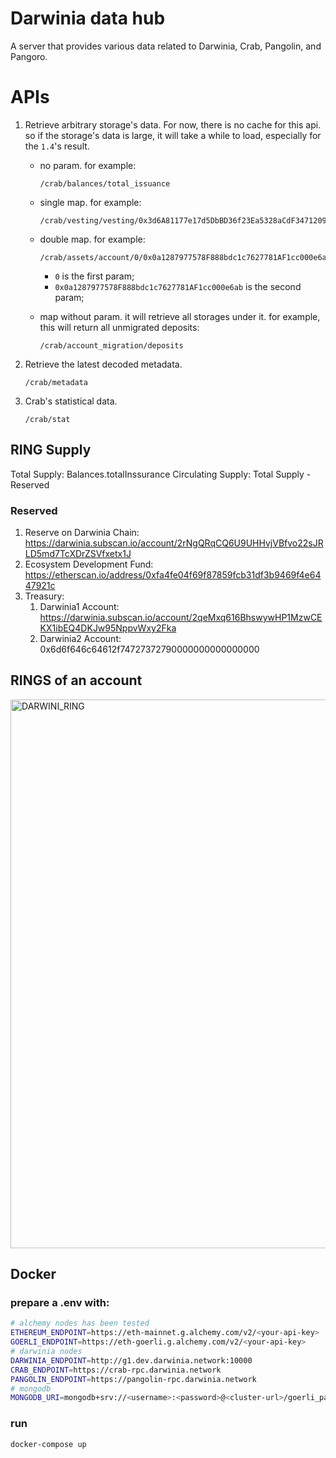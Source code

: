 # Darwinia data hub

A server that provides various data related to Darwinia, Crab, Pangolin, and Pangoro.

# APIs

1. Retrieve arbitrary storage's data. For now, there is no cache for this api. so if the storage's data is large, it will take a while to load, especially for the `1.4`'s result.

   - no param. for example:

     ```
     /crab/balances/total_issuance
     ```

   - single map. for example:

     ```
     /crab/vesting/vesting/0x3d6A81177e17d5DbBD36f23Ea5328aCdF3471209
     ```

   - double map. for example:

     ```
     /crab/assets/account/0/0x0a1287977578F888bdc1c7627781AF1cc000e6ab
     ```

     - `0` is the first param;
     - `0x0a1287977578F888bdc1c7627781AF1cc000e6ab` is the second param;

   - map without param. it will retrieve all storages under it. for example, this will return all unmigrated deposits:
     ```
     /crab/account_migration/deposits
     ```

2. Retrieve the latest decoded metadata.

   ```
   /crab/metadata
   ```

3. Crab's statistical data.
   ```
   /crab/stat
   ```

## RING Supply

Total Supply: Balances.totalInssurance
Circulating Supply: Total Supply - Reserved

### Reserved

1. Reserve on Darwinia Chain: https://darwinia.subscan.io/account/2rNgQRqCQ6U9UHHvjVBfvo22sJRLD5md7TcXDrZSVfxetx1J
2. Ecosystem Development Fund: https://etherscan.io/address/0xfa4fe04f69f87859fcb31df3b9469f4e6447921c
3. Treasury:
   1. Darwinia1 Account: https://darwinia.subscan.io/account/2qeMxq616BhswywHP1MzwCEKX1ibEQ4DKJw95NppvWxy2Fka
   2. Darwinia2 Account: 0x6d6f646c64612f74727372790000000000000000

## RINGS of an account

<img width="878" alt="DARWINI_RING" src="https://user-images.githubusercontent.com/1608576/232960651-4fba7c92-4c8f-4420-be36-1cc4d14974bc.png">

## Docker

### prepare a .env with:

```bash
# alchemy nodes has been tested
ETHEREUM_ENDPOINT=https://eth-mainnet.g.alchemy.com/v2/<your-api-key>
GOERLI_ENDPOINT=https://eth-goerli.g.alchemy.com/v2/<your-api-key>
# darwinia nodes
DARWINIA_ENDPOINT=http://g1.dev.darwinia.network:10000
CRAB_ENDPOINT=https://crab-rpc.darwinia.network
PANGOLIN_ENDPOINT=https://pangolin-rpc.darwinia.network
# mongodb
MONGODB_URI=mongodb+srv://<username>:<password>@<cluster-url>/goerli_pangolin?retryWrites=true&w=majority
```

### run

```bash
docker-compose up
```
